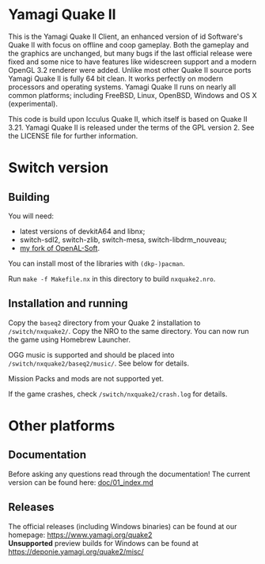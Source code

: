 # Yamagi Quake II

This is the Yamagi Quake II Client, an enhanced version of id Software's Quake
II with focus on offline and coop gameplay. Both the gameplay and the graphics
are unchanged, but many bugs if the last official release were fixed and some
nice to have features like widescreen support and a modern OpenGL 3.2 renderer
were added. Unlike most other Quake II source ports Yamagi Quake II is fully 64
bit clean. It works perfectly on modern processors and operating systems. Yamagi
Quake II runs on nearly all common platforms; including FreeBSD, Linux, OpenBSD,
Windows and OS X (experimental).

This code is build upon Icculus Quake II, which itself is based on Quake II
3.21. Yamagi Quake II is released under the terms of the GPL version 2. See the
LICENSE file for further information.


# Switch version

## Building

You will need:
* latest versions of devkitA64 and libnx;
* switch-sdl2, switch-zlib, switch-mesa, switch-libdrm_nouveau;
* [my fork of OpenAL-Soft](https://github.com/fgsfdsfgs/openal-soft).

You can install most of the libraries with `(dkp-)pacman`.

Run `make -f Makefile.nx` in this directory to build `nxquake2.nro`.

## Installation and running

Copy the `baseq2` directory from your Quake 2 installation to `/switch/nxquake2/`. Copy the NRO to the same directory. You can now run the game using Homebrew Launcher.

OGG music is supported and should be placed into `/switch/nxquake2/baseq2/music/`. See below for details.

Mission Packs and mods are not supported yet.

If the game crashes, check `/switch/nxquake2/crash.log` for details.


# Other platforms

## Documentation

Before asking any questions read through the documentation! The current
version can be found here: [doc/01_index.md](doc/01_index.md)


## Releases

The official releases (including Windows binaries) can be found at our
homepage: https://www.yamagi.org/quake2  
**Unsupported** preview builds for Windows can be found at
https://deponie.yamagi.org/quake2/misc/
